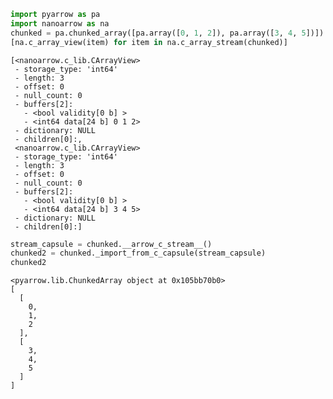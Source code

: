 ```python
import pyarrow as pa
import nanoarrow as na
chunked = pa.chunked_array([pa.array([0, 1, 2]), pa.array([3, 4, 5])])
[na.c_array_view(item) for item in na.c_array_stream(chunked)]
```




    [<nanoarrow.c_lib.CArrayView>
     - storage_type: 'int64'
     - length: 3
     - offset: 0
     - null_count: 0
     - buffers[2]:
       - <bool validity[0 b] >
       - <int64 data[24 b] 0 1 2>
     - dictionary: NULL
     - children[0]:,
     <nanoarrow.c_lib.CArrayView>
     - storage_type: 'int64'
     - length: 3
     - offset: 0
     - null_count: 0
     - buffers[2]:
       - <bool validity[0 b] >
       - <int64 data[24 b] 3 4 5>
     - dictionary: NULL
     - children[0]:]




```python
stream_capsule = chunked.__arrow_c_stream__()
chunked2 = chunked._import_from_c_capsule(stream_capsule)
chunked2
```




    <pyarrow.lib.ChunkedArray object at 0x105bb70b0>
    [
      [
        0,
        1,
        2
      ],
      [
        3,
        4,
        5
      ]
    ]


